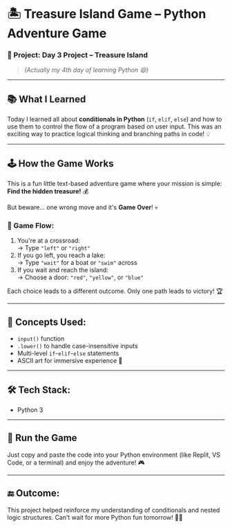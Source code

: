 # 🏝️ Treasure Island Game – Python Adventure Game

### 🎯 Project: Day 3 Project – Treasure Island  
> *(Actually my 4th day of learning Python 😄)*

---

## 📚 What I Learned

Today I learned all about **conditionals in Python** (`if`, `elif`, `else`) and how to use them to control the flow of a program based on user input. This was an exciting way to practice logical thinking and branching paths in code! 💡

---

## 🕹️ How the Game Works

This is a fun little text-based adventure game where your mission is simple:  
**Find the hidden treasure!** 💰

But beware... one wrong move and it's **Game Over**! 💀

### 🧭 Game Flow:
1. You're at a crossroad:  
   → Type `"left"` or `"right"`
2. If you go left, you reach a lake:  
   → Type `"wait"` for a boat or `"swim"` across
3. If you wait and reach the island:  
   → Choose a door: `"red"`, `"yellow"`, or `"blue"`

Each choice leads to a different outcome. Only one path leads to victory! 🏆

---

## 🧠 Concepts Used:
- `input()` function
- `.lower()` to handle case-insensitive inputs
- Multi-level `if`-`elif`-`else` statements
- ASCII art for immersive experience 🎨

---

## 🛠️ Tech Stack:
- Python 3

---

## 🚀 Run the Game

Just copy and paste the code into your Python environment (like Replit, VS Code, or a terminal) and enjoy the adventure! 🎮

---

## 🔚 Outcome:
This project helped reinforce my understanding of conditionals and nested logic structures. Can’t wait for more Python fun tomorrow! 🐍✨
